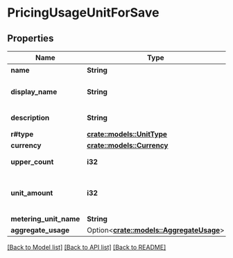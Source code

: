 # PricingUsageUnitForSave

## Properties

Name | Type | Description | Notes
------------ | ------------- | ------------- | -------------
**name** | **String** | 名前(name) | 
**display_name** | **String** | 表示名(display name) | 
**description** | **String** | 説明(description) | 
**r#type** | [**crate::models::UnitType**](UnitType.md) |  | 
**currency** | [**crate::models::Currency**](Currency.md) |  | 
**upper_count** | **i32** | 上限値(upper limit) | 
**unit_amount** | **i32** | 使用量あたりの金額(amount per usage) | 
**metering_unit_name** | **String** |  | 
**aggregate_usage** | Option<[**crate::models::AggregateUsage**](AggregateUsage.md)> |  | [optional]

[[Back to Model list]](../README.md#documentation-for-models) [[Back to API list]](../README.md#documentation-for-api-endpoints) [[Back to README]](../README.md)


